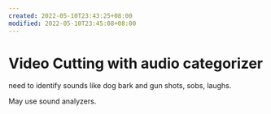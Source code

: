 ```yaml
---
created: 2022-05-10T23:43:25+08:00
modified: 2022-05-10T23:45:08+08:00
---
```


# Video Cutting with audio categorizer

need to identify sounds like dog bark and gun shots, sobs, laughs.

May use sound analyzers.
